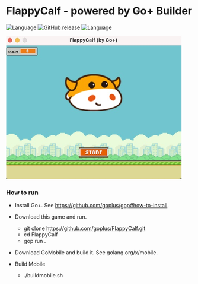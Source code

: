 FlappyCalf - powered by Go+ Builder
=========

[![Language](https://img.shields.io/badge/language-Go+-blue.svg)](https://github.com/goplus/gop)
[![GitHub release](https://img.shields.io/github/v/tag/goplus/FlappyCalf.svg?label=release)](https://github.com/goplus/FlappyCalf/releases)
[![Language](https://img.shields.io/badge/game_engine-spx-green.svg)](https://github.com/goplus/spx)

![Screen Shot](assets/FlappyCalf.jpg)

### How to run

- Install Go+. See https://github.com/goplus/gop#how-to-install.
- Download this game and run.
  * git clone https://github.com/goplus/FlappyCalf.git
  * cd FlappyCalf
  * gop run .

- Download GoMobile and build it. See golang.org/x/mobile.
- Build Mobile
  * ./buildmobile.sh

